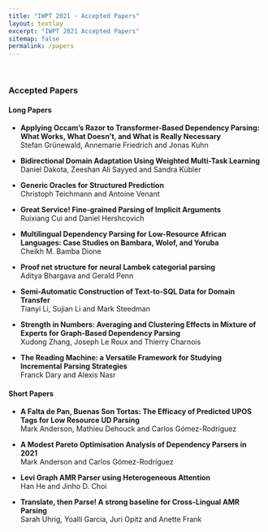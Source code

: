 ```yaml
---
title: "IWPT 2021 - Accepted Papers"
layout: textlay
excerpt: "IWPT 2021 Accepted Papers"
sitemap: false
permalink: /papers
---
```


&nbsp;

### Accepted Papers

#### Long Papers

- **Applying Occam’s Razor to Transformer-Based Dependency Parsing: What Works, What Doesn’t, and What is Really Necessary**<br>
Stefan Grünewald, Annemarie Friedrich and Jonas Kuhn

- **Bidirectional Domain Adaptation Using Weighted Multi-Task Learning**<br>
Daniel Dakota, Zeeshan Ali Sayyed and Sandra Kübler

- **Generic Oracles for Structured Prediction**<br>
Christoph Teichmann and Antoine Venant

- **Great Service! Fine-grained Parsing of Implicit Arguments**<br>
Ruixiang Cui and Daniel Hershcovich

- **Multilingual Dependency Parsing for Low-Resource African Languages: Case Studies on Bambara, Wolof, and Yoruba**<br>
Cheikh M. Bamba Dione

- **Proof net structure for neural Lambek categorial parsing**<br>
Aditya Bhargava and Gerald Penn

- **Semi-Automatic Construction of Text-to-SQL Data for Domain Transfer**<br>
Tianyi Li, Sujian Li and Mark Steedman

- **Strength in Numbers: Averaging and Clustering Effects in Mixture of Experts for Graph-Based Dependency Parsing**<br>
Xudong Zhang, Joseph Le Roux and Thierry Charnois

- **The Reading Machine: a Versatile Framework for Studying Incremental Parsing Strategies**<br>
Franck Dary and Alexis Nasr

#### Short Papers

- **A Falta de Pan, Buenas Son Tortas: The Efficacy of Predicted UPOS Tags for Low Resource UD Parsing**<br>
Mark Anderson, Mathieu Dehouck and Carlos Gómez-Rodríguez

- **A Modest Pareto Optimisation Analysis of Dependency Parsers in 2021**<br>
Mark Anderson and Carlos Gómez-Rodríguez

- **Levi Graph AMR Parser using Heterogeneous Attention**<br>
Han He and Jinho D. Choi

- **Translate, then Parse! A strong baseline for Cross-Lingual AMR Parsing**<br>
Sarah Uhrig, Yoalli Garcia, Juri Opitz and Anette Frank


&nbsp; 

&nbsp; 

&nbsp; 

&nbsp; 

&nbsp; 

&nbsp; 

&nbsp; 

&nbsp; 

&nbsp; 

&nbsp; 

&nbsp; 

&nbsp; 

&nbsp; 
